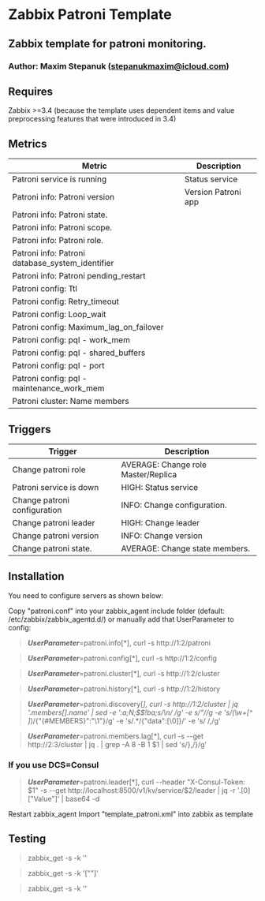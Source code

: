 # Zabbix Patroni Template

## Zabbix template for patroni monitoring.

### Author: Maxim Stepanuk (stepanukmaxim@icloud.com)

## Requires

Zabbix >=3.4 (because the template uses dependent items and value preprocessing features that were introduced in 3.4)

## Metrics
|      Metric                                      | Description         |
|--------------------------------------------------|---------------------|
| Patroni service is running                       | Status service      |
| Patroni info: Patroni version                    | Version Patroni app |
| Patroni info: Patroni state.                     |
| Patroni info: Patroni scope.                     |
| Patroni info: Patroni role.                      |
| Patroni info: Patroni database_system_identifier |
| Patroni info: Patroni pending_restart            |
| Patroni config: Ttl                              | 
| Patroni config: Retry_timeout                    |
| Patroni config: Loop_wait                        |
| Patroni config: Maximum_lag_on_failover          |
| Patroni config: pql - work_mem                   |
| Patroni config: pql - shared_buffers             |
| Patroni config: pql - port                       |
| Patroni config: pql - maintenance_work_mem       |
| Patroni cluster: Name members        	           |                     |



## Triggers
|     Trigger                  |  Description                         |
|------------------------------|--------------------------------------|
| Change patroni role          | AVERAGE: Change role Master/Replica  |
| Patroni service is down      | HIGH: Status service                 |
| Change patroni configuration | INFO: Change configuration.          |
| Change patroni leader        | HIGH: Change leader                  |
| Change patroni version       | INFO: Change version                 |
| Change patroni state.        | AVERAGE: Change state members.       |

## Installation

You need to configure servers as shown below:

Copy "patroni.conf" into your zabbix_agent include folder (default: /etc/zabbix/zabbix_agentd.d/) or manually add that UserParameter to config:

> ***UserParameter***=patroni.info[*], curl -s http://$1:$2/patroni

> ***UserParameter***=patroni.config[*], curl -s http://$1:$2/config

> ***UserParameter***=patroni.cluster[*], curl -s http://$1:$2/cluster

> ***UserParameter***=patroni.history[*], curl -s http://$1:$2/history

> ***UserParameter***=patroni.discovery[*], curl -s http://$1:$2/cluster | jq '.members[].name' | sed -e ':a;N;$$!ba;s/\n/ /g' -e s/\"//g -e 's/\(\w\+[^ ]*\)/{"{#MEMBERS}":"\1"}/g' -e 's/.*/{"data":[\0]}/' -e 's/ /,/g'

> ***UserParameter***=patroni.members.lag[*], curl -s --get http://$2:$3/cluster | jq . | grep -A 8 -B 1 $1 | sed 's/},/}/g'

### If you use DCS=Consul
> ***UserParameter***=patroni.leader[*], curl --header "X-Consul-Token: $1" -s --get http://localhost:8500/v1/kv/service/$2/leader | jq -r '.[0]["Value"]' | base64 -d

Restart zabbix_agent
Import "template_patroni.xml" into zabbix as template

## Testing

> zabbix_get -s <ip> -k ''
  
> zabbix_get -s <ip> -k '["<name>"]'
  
> zabbix_get -s <ip> -k ''
